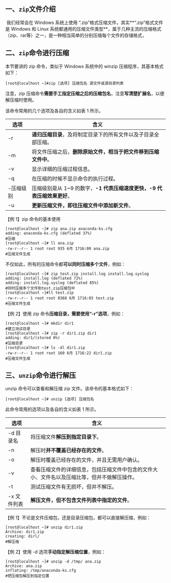 ## 一、`zip`文件介绍

​	我们经常会在 Windows 系统上使用 “.zip”格式压缩文件，其实**“.zip”格式文件是 Windows 和 Linux 系统都通用的压缩文件类型**，属于几种主流的压缩格式（zip、rar等）之一，是一种相当简单的分别压缩每个文件的存储格式，

## 二、`zip`命令进行压缩

本节要讲的 zip 命令，类似于 Windows 系统中的 winzip 压缩程序，其基本格式如下：

```shell
[root@localhost ~]#zip [选项] 压缩包名 源文件或源目录列表
```

注意，zip 压缩命令**需要手工指定压缩之后的压缩包名**，注意**写清楚扩展名**，以便解压缩时使用。

该命令常用的几个选项及各自的含义如表 1 所示。

| 选项      | 含义                                                         |
| --------- | ------------------------------------------------------------ |
| -r        | **递归压缩目录**，及将制定目录下的所有文件以及子目录全部压缩。 |
| -m        | 将文件压缩之后，**删除原始文件，相当于把文件移到压缩文件中**。 |
| -v        | 显示详细的压缩过程信息。                                     |
| -q        | 在压缩的时候不显示命令的执行过程。                           |
| -压缩级别 | 压缩级别是从 1~9 的数字，**-1 代表压缩速度更快，-9 代表压缩效果更好**。 |
| -u        | **更新压缩文件，即往压缩文件中添加新文件**。                 |

【例 1】zip 命令的基本使用

```shell
[root@localhost ~]# zip ana.zip anaconda-ks.cfg
adding: anaconda-ks.cfg (deflated 37%)
#压缩
[root@localhost ~]# ll ana.zip
-rw-r--r-- 1 root root 935 6月 1716:00 ana.zip
#压缩文件生成
```

不仅如此，所有的压缩命令都**可以同时压缩多个文件**，例如：

```shell
[root@localhost ~]# zip test.zip install.log install.log.syslog
adding: install.log (deflated 72%)
adding: install.log.syslog (deflated 85%)
#同时压缩多个文件到test.zip压缩包中
[root@localhost ~]#ll test.zip
-rw-r--r-- 1 root root 8368 6月 1716:03 test.zip
#压缩文件生成
```



【例 2】使用 zip 命令**压缩目录，需要使用“-r”选项**，例如：

```shell
[root@localhost ~]# mkdir dir1
#建立测试目录
[root@localhost ~]# zip -r dir1.zip dir1
adding: dir1/(stored 0%)
#压缩目录
[root@localhost ~]# ls -dl dir1.zip
-rw-r--r-- 1 root root 160 6月 1716:22 dir1.zip
#压缩文件生成
```

## 三、`unzip`命令进行解压

unzip 命令可以查看和解压缩 zip 文件。该命令的基本格式如下：

```shell
[root@localhost ~]# unzip [选项] 压缩包名
```

此命令常用的选项以及各自的含义如表 1 所示。

| 选项        | 含义                                                         |
| ----------- | ------------------------------------------------------------ |
| -d 目录名   | 将压缩文件**解压到指定目录下**。                             |
| -n          | 解压时**并不覆盖已经存在的文件**。                           |
| -o          | 解压时覆盖已经存在的文件，并且无需用户确认。                 |
| -v          | 查看压缩文件的详细信息，包括压缩文件中包含的文件大小、文件名以及压缩比等，但并不做解压操作。 |
| -t          | 测试压缩文件有无损坏，但并不解压。                           |
| -x 文件列表 | **解压文件，但不包含文件列表中指定的文件**。                 |

【例 1】不论是文件压缩包，还是目录压缩包，都可以直接解压缩，例如：

```shell
[root@localhost ~]# unzip dir1.zip
Archive: dir1.zip
creating: dirl/
#解压缩
```

【例 2】使用 -d 选项**手动指定解压缩位置**，例如：

```shell
[root@localhost ~]# unzip -d /tmp/ ana.zip
Archive: ana.zip
inflating: /tmp/anaconda-ks.cfg
#把压缩包解压到指定位置
```


